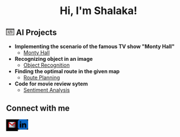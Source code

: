 <h1 align="center">Hi, I'm Shalaka!</h1>

<h2><img width = 22px src = "https://github.com/DevaharshaM/DevaharshaM/blob/inception/code.png"> AI Projects</h2>

- <b>Implementing the scenario of the famous TV show "Monty Hall"</b>
  - [Monty Hall](https://github.com/jshalaka/AI-Projects/tree/Monty-Hall)
- <b>Recognizing object in an image</b>
  - [Object Recognition](https://github.com/jshalaka/AI-Projects/tree/Object_Recognition)
- <b>Finding the optimal route in the given map</b>
  - [Route Planning](https://github.com/jshalaka/AI-Projects/tree/Route-Planning)
- <b>Code for movie review sytem</b>
  - [Sentiment Analysis](https://github.com/jshalaka/AI-Projects/tree/Sentiment-Analysis)

    
<h2> Connect with me</h2>

[<img align="left" alt="Shalaka | Gmail" width="32px" src="https://github.com/DevaharshaM/DevaharshaM/blob/inception/mail.svg" />][gmail]
[<img align="left" alt="Shalaka | LinkedIn" width="28px" src="https://github.com/DevaharshaM/DevaharshaM/blob/inception/linkedin.svg" />][linkedin]

[linkedin]: https://www.linkedin.com/in/shalaka-jaitapkar-59013469/
[gmail]: jaitapkar.shalaka@gmail.com
